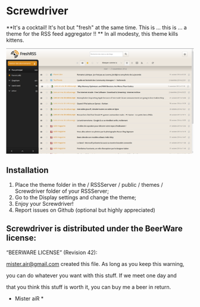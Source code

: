 Screwdriver 
=======

**It's a cocktail! It's hot but "fresh" at the same time. This is ... this is ... a theme for the RSS feed aggregator !! **
In all modesty, this theme kills kittens.

![screenshot](https://github.com/misterair/Screwdriver/blob/master/screenshot.png)


Installation
-----------------
1. Place the theme folder in the / RSSServer / public / themes / Screwdriver folder of your RSSServer;
2. Go to the Display settings and change the theme;
3. Enjoy your Screwdriver!
4. Report issues on Github (optional but highly appreciated)



Screwdriver is distributed under the BeerWare license:
-----------------

“BEERWARE LICENSE” (Revision 42):

mister.air@gmail.com created this file. As long as you keep this warning,

you can do whatever you want with this stuff. If we meet one day and

that you think this stuff is worth it, you can buy me a beer in return.

* Mister aiR *






